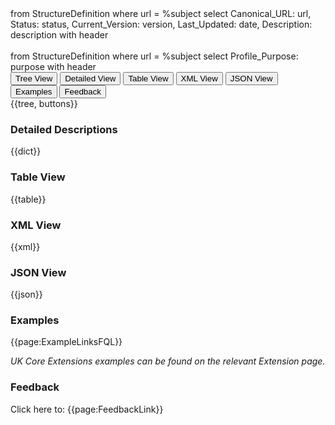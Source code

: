<fql>
from
	StructureDefinition
where
	url = %subject
select
	Canonical_URL: url,
  Status: status,
  Current_Version: version,
  Last_Updated: date,
	Description: description
  with header 
</fql>

<div id="transpose">
</div>
<br>

<fql>
from
	StructureDefinition
where
	url = %subject
select
	Profile_Purpose: purpose
with header 
</fql>

<div class="tab fhirTree">
 <button class="tablinks active" onclick="openTab(event, 'tree-view')">Tree View</button>
  <button class="tablinks" onclick="openTab(event, 'detailed-view')">Detailed View</button>
   <button class="tablinks" onclick="openTab(event, 'table-view')">Table View</button>
   <button class="tablinks" onclick="openTab(event, 'xml-view')">XML View</button>
  <button class="tablinks" onclick="openTab(event, 'json-view')">JSON View</button>
  <button class="tablinks" onclick="openTab(event, 'examples')">Examples</button>
  <button class="tablinks feedback" onclick="openTab(event, 'feedback')">Feedback</button>
</div>

<div id="tree-view" class="tabcontent expandedProfile" style="display:block">
{{tree, buttons}}
</div>

<div id="detailed-view" class="tabcontent">
  <h3>Detailed Descriptions</h3>
{{dict}}
</div>

<div id="table-view" class="tabcontent">
  <h3>Table View</h3>
{{table}}
</div>

<div id="xml-view" class="tabcontent">
  <h3>XML View</h3>
{{xml}}
</div>

<div id="json-view" class="tabcontent">
  <h3>JSON View</h3>
{{json}}
</div>

<div id="examples"
class="tabcontent">
  <h3>Examples</h3>
{{page:ExampleLinksFQL}}

<i>UK Core Extensions examples can be found on the relevant Extension page.</i>
</div>

<div id="feedback" class="tabcontent">
  <h3>Feedback</h3>
Click here to: {{page:FeedbackLink}}
</div>

